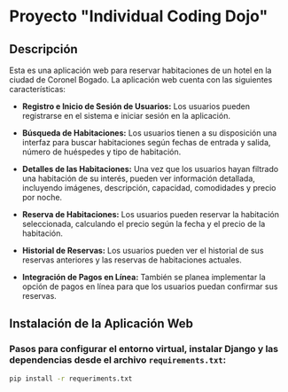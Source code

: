 # Proyecto "Individual Coding Dojo"

## Descripción 
Esta es una aplicación web para reservar habitaciones de un hotel en la ciudad de Coronel Bogado. La aplicación web cuenta con las siguientes características:

- **Registro e Inicio de Sesión de Usuarios:** Los usuarios pueden registrarse en el sistema e iniciar sesión en la aplicación.

- **Búsqueda de Habitaciones:** Los usuarios tienen a su disposición una interfaz para buscar habitaciones según fechas de entrada y salida, número de huéspedes y tipo de habitación.

- **Detalles de las Habitaciones:** Una vez que los usuarios hayan filtrado una habitación de su interés, pueden ver información detallada, incluyendo imágenes, descripción, capacidad, comodidades y precio por noche.

- **Reserva de Habitaciones:** Los usuarios pueden reservar la habitación seleccionada, calculando el precio según la fecha y el precio de la habitación.

- **Historial de Reservas:** Los usuarios pueden ver el historial de sus reservas anteriores y las reservas de habitaciones actuales.

- **Integración de Pagos en Línea:** También se planea implementar la opción de pagos en línea para que los usuarios puedan confirmar sus reservas.

## Instalación de la Aplicación Web 

### Pasos para configurar el entorno virtual, instalar Django y las dependencias desde el archivo `requirements.txt`:

```bash
pip install -r requeriments.txt
